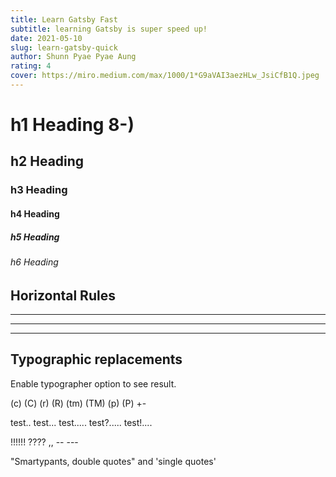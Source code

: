 ```yaml
---
title: Learn Gatsby Fast
subtitle: learning Gatsby is super speed up!
date: 2021-05-10
slug: learn-gatsby-quick
author: Shunn Pyae Pyae Aung
rating: 4
cover: https://miro.medium.com/max/1000/1*G9aVAI3aezHLw_JsiCfB1Q.jpeg
---
```


# h1 Heading 8-)

## h2 Heading

### h3 Heading

#### h4 Heading

##### h5 Heading

###### h6 Heading

## Horizontal Rules

---

---

---

## Typographic replacements

Enable typographer option to see result.

(c) (C) (r) (R) (tm) (TM) (p) (P) +-

test.. test... test..... test?..... test!....

!!!!!! ???? ,, -- ---

"Smartypants, double quotes" and 'single quotes'
